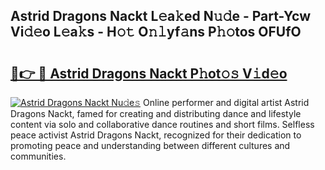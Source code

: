 ## Astrid Dragons Nackt L𝚎a𝚔ed N𝚞𝚍e - Part-Ycw Vi𝚍𝚎o L𝚎a𝚔s - H𝚘𝚝 O𝚗𝚕yf𝚊ns P𝚑𝚘tos OFUfO

# <h2><a href="http://kfe1w8.oniu.top/?m=Astrid+Dragons+Nackt">🔗👉 🔴 Astrid Dragons Nackt P𝚑ot𝚘𝚜 V𝚒d𝚎o</a></h2>

[![Astrid Dragons Nackt Nu𝚍e𝚜](https://i.imgur.com/0qMVB7G.gif)](http://kfe1w8.oniu.top/?m=Astrid+Dragons+Nackt)
Online performer and digital artist Astrid Dragons Nackt, famed for creating and distributing dance and lifestyle content via solo and collaborative dance routines and short films. Selfless peace activist Astrid Dragons Nackt, recognized for their dedication to promoting peace and understanding between different cultures and communities.  
